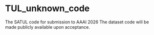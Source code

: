 # TUL_unknown_code
The SATUL code for submission to AAAI 2026
The dataset code will be made publicly available upon acceptance.
